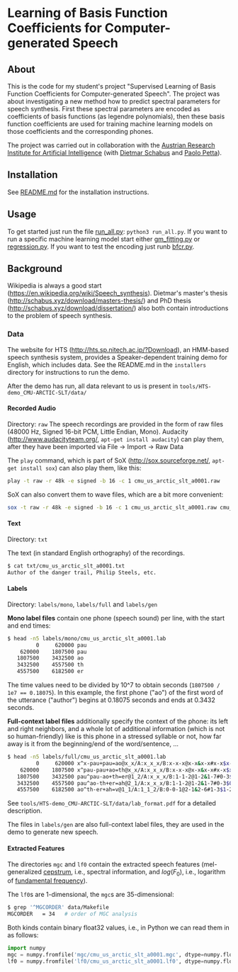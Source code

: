 # Learning of Basis Function Coefficients for Computer-generated Speech

## About
This is the code for my student's project "Supervised Learning of Basis Function Coefficients for Computer-generated Speech". The project was about investigating a new method how to predict spectral parameters for speech synthesis. First these spectral parameters are encoded as coefficients of basis functions (as legendre polynomials), then these basis function coefficients are used for training machine learning models on those coefficients and the corresponding phones.

The project was carried out in collaboration with the [Austrian Research Institute for Artificial Intelligence](http://ofai.at) (with [Dietmar Schabus](http://www.schabus.xyz/) and [Paolo Petta](http://ofai.at/~paolo.petta/)).

## Installation
See [README.md](installers/README.md) for the installation instructions.

## Usage
To get started just run the file [run_all.py](basis_speech/run_all.py): `python3 run_all.py`. If you want to run a specific machine learning model start either [gm_fitting.py](basis_speech/gm_fitting.py) or [regression.py](basis_speech/regression.py). If you want to test the encoding just runb [bfcr.py](basis_speech/bfcr.py).

## Background
Wikipedia is always a good start (https://en.wikipedia.org/wiki/Speech_synthesis).
Dietmar's master's thesis (http://schabus.xyz/download/masters-thesis/) and PhD thesis (http://schabus.xyz/download/dissertation/) also both contain introductions to the problem of speech synthesis.

### Data

The website for HTS (http://hts.sp.nitech.ac.jp/?Download), an HMM-based speech synthesis system, provides a Speaker-dependent training demo for English, which includes data.
See the README.md in the `installers` directory for instructions to run the demo.

After the demo has run,  all data relevant to us is present in `tools/HTS-demo_CMU-ARCTIC-SLT/data/`

#### Recorded Audio

Directory: `raw`
The speech recordings are provided in the form of raw files (48000 Hz, Signed 16-bit PCM, Little Endian, Mono).
Audacity (http://www.audacityteam.org/, `apt-get install audacity`) can play them, after they have been imported via File -> Import -> Raw Data

The `play` command, which is part of SoX (http://sox.sourceforge.net/, `apt-get install sox`) can also play them, like this:

```bash
play -t raw -r 48k -e signed -b 16 -c 1 cmu_us_arctic_slt_a0001.raw
```

SoX can also convert them to wave files, which are a bit more convenient:

```bash
sox -t raw -r 48k -e signed -b 16 -c 1 cmu_us_arctic_slt_a0001.raw cmu_us_arctic_slt_a0001.wav
```

#### Text

Directory: `txt`

The text (in standard English orthography) of the recordings.

```bash
$ cat txt/cmu_us_arctic_slt_a0001.txt
Author of the danger trail, Philip Steels, etc.
```

#### Labels

Directory: `labels/mono`, `labels/full` and `labels/gen`

**Mono label files** contain one phone (speech sound) per line, with the start and end times:

```bash
$ head -n5 labels/mono/cmu_us_arctic_slt_a0001.lab
         0     620000 pau
    620000    1807500 pau
   1807500    3432500 ao
   3432500    4557500 th
   4557500    6182500 er
```

The time values need to be divided by 10^7 to obtain seconds (`1807500 / 1e7 == 0.18075`).
In this example, the first phone ("ao") of the first word of the utterance ("author") begins at 0.18075 seconds and ends at 0.3432 seconds.

**Full-context label files** additionally specify the context of the phone: its left and right neighbors, and a whole lot of additional information (which is not so human-friendly) like is this phone in a stressed syllable or not, how far away is it from the beginning/end of the word/sentence, ...

```bash
$ head -n5 labels/full/cmu_us_arctic_slt_a0001.lab
         0     620000 x^x-pau+pau=ao@x_x/A:x_x_x/B:x-x-x@x-x&x-x#x-x$x-x!x-x;x-x|x/C:x+x+x/D:x_x/E:x+x@x+x&x+x#x+x/F:x_x/G:x_x/H:x=x^x=x|x/I:x=x/J:14+8-2
    620000    1807500 x^pau-pau+ao=th@x_x/A:x_x_x/B:x-x-x@x-x&x-x#x-x$x-x!x-x;x-x|x/C:1+1+2/D:x_x/E:x+x@x+x&x+x#x+x/F:content_2/G:x_x/H:x=x^x=x|x/I:7=5/J:14+8-2
   1807500    3432500 pau^pau-ao+th=er@1_2/A:x_x_x/B:1-1-2@1-2&1-7#0-3$0-2!x-2;x-4|0/C:0+0+1/D:x_x/E:content+2@1+5&0+2#x+3/F:in_1/G:x_x/H:7=5^1=2|L-L%/I:7=3/J:14+8-2
   3432500    4557500 pau^ao-th+er=ah@2_1/A:x_x_x/B:1-1-2@1-2&1-7#0-3$0-2!x-2;x-4|0/C:0+0+1/D:x_x/E:content+2@1+5&0+2#x+3/F:in_1/G:x_x/H:7=5^1=2|L-L%/I:7=3/J:14+8-2
   4557500    6182500 ao^th-er+ah=v@1_1/A:1_1_2/B:0-0-1@2-1&2-6#1-3$1-2!1-1;1-3|0/C:1+0+2/D:x_x/E:content+2@1+5&0+2#x+3/F:in_1/G:x_x/H:7=5^1=2|L-L%/I:7=3/J:14+8-2
```

See `tools/HTS-demo_CMU-ARCTIC-SLT/data/lab_format.pdf` for a detailed description.

The files in `labels/gen` are also full-context label files, they are used in the demo to generate new speech.

#### Extracted Features

The directories `mgc` and `lf0` contain the extracted speech features (mel-generalized [cepstrum](https://en.wikipedia.org/wiki/Cepstrum), i.e., spectral information, and $log(F_0)$, i.e., logarithm of [fundamental frequency](https://en.wikipedia.org/wiki/Fundamental_frequency)).

The `lf0`s are 1-dimensional, the `mgc`s are 35-dimensional:

```bash
$ grep '^MGCORDER' data/Makefile
MGCORDER   = 34   # order of MGC analysis
```

Both kinds contain binary float32 values, i.e., in Python we can read them in as follows:

```python
import numpy
mgc = numpy.fromfile('mgc/cmu_us_arctic_slt_a0001.mgc', dtype=numpy.float32).reshape(-1, 35)
lf0 = numpy.fromfile('lf0/cmu_us_arctic_slt_a0001.lf0', dtype=numpy.float32)
```
